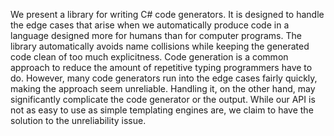 We present a library for writing C# code generators.
It is designed to handle the edge cases that arise when we automatically produce code in a language designed more for humans than for computer programs.
The library automatically avoids name collisions while keeping the generated code clean of too much explicitness.
Code generation is a common approach to reduce the amount of repetitive typing programmers have to do.
However, many code generators run into the edge cases fairly quickly, making the approach seem unreliable.
Handling it, on the other hand, may significantly complicate the code generator or the output.
While our API is not as easy to use as simple templating engines are, we claim to have the solution to the unreliability issue.
